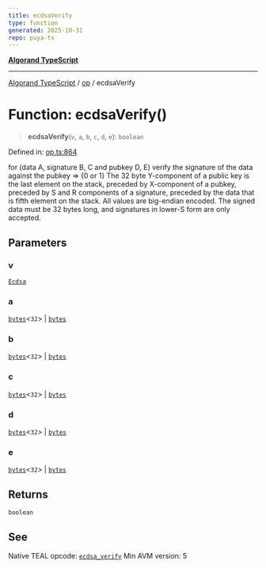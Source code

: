 ```yaml
---
title: ecdsaVerify
type: function
generated: 2025-10-31
repo: puya-ts
---
```

[**Algorand TypeScript**](../../README.md)

***

[Algorand TypeScript](../../modules.md) / [op](../README.md) / ecdsaVerify

# Function: ecdsaVerify()

> **ecdsaVerify**(`v`, `a`, `b`, `c`, `d`, `e`): `boolean`

Defined in: [op.ts:864](https://github.com/algorandfoundation/puya-ts/blob/main/packages/algo-ts/src/op.ts#L864)

for (data A, signature B, C and pubkey D, E) verify the signature of the data against the pubkey => {0 or 1}
The 32 byte Y-component of a public key is the last element on the stack, preceded by X-component of a pubkey, preceded by S and R components of a signature, preceded by the data that is fifth element on the stack. All values are big-endian encoded. The signed data must be 32 bytes long, and signatures in lower-S form are only accepted.

## Parameters

### v

[`Ecdsa`](../enumerations/Ecdsa.md)

### a

[`bytes`](../../index/type-aliases/bytes.md)\<`32`\> | [`bytes`](../../index/type-aliases/bytes.md)

### b

[`bytes`](../../index/type-aliases/bytes.md)\<`32`\> | [`bytes`](../../index/type-aliases/bytes.md)

### c

[`bytes`](../../index/type-aliases/bytes.md)\<`32`\> | [`bytes`](../../index/type-aliases/bytes.md)

### d

[`bytes`](../../index/type-aliases/bytes.md)\<`32`\> | [`bytes`](../../index/type-aliases/bytes.md)

### e

[`bytes`](../../index/type-aliases/bytes.md)\<`32`\> | [`bytes`](../../index/type-aliases/bytes.md)

## Returns

`boolean`

## See

Native TEAL opcode: [`ecdsa_verify`](https://dev.algorand.co/reference/algorand-teal/opcodes#ecdsa_verify)
Min AVM version: 5
